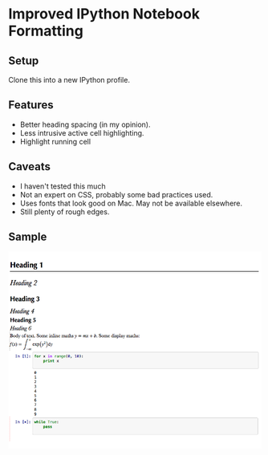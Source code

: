 Improved IPython Notebook Formatting
====================================

Setup
-----

Clone this into a new IPython profile. 

Features
--------

* Better heading spacing (in my opinion).
* Less intrusive active cell highlighting.
* Highlight running cell

Caveats
-------

* I haven't tested this much
* Not an expert on CSS, probably some bad practices used.
* Uses fonts that look good on Mac. May not be available elsewhere.
* Still plenty of rough edges.

Sample
------

![Sample Image](test_screenshot.png "Sample Image")
